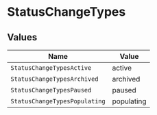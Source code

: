 # StatusChangeTypes


## Values

| Name                          | Value                         |
| ----------------------------- | ----------------------------- |
| `StatusChangeTypesActive`     | active                        |
| `StatusChangeTypesArchived`   | archived                      |
| `StatusChangeTypesPaused`     | paused                        |
| `StatusChangeTypesPopulating` | populating                    |